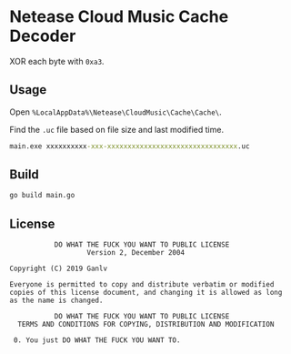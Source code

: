 # Netease Cloud Music Cache Decoder

XOR each byte with `0xa3`.

## Usage

Open `%LocalAppData%\Netease\CloudMusic\Cache\Cache\`.

Find the `.uc` file based on file size and last modified time.

```cmd
main.exe xxxxxxxxxx-xxx-xxxxxxxxxxxxxxxxxxxxxxxxxxxxxxxx.uc
```

## Build

```bash
go build main.go
```

## License


               DO WHAT THE FUCK YOU WANT TO PUBLIC LICENSE
                       Version 2, December 2004

    Copyright (C) 2019 Ganlv

    Everyone is permitted to copy and distribute verbatim or modified
    copies of this license document, and changing it is allowed as long
    as the name is changed.

               DO WHAT THE FUCK YOU WANT TO PUBLIC LICENSE
      TERMS AND CONDITIONS FOR COPYING, DISTRIBUTION AND MODIFICATION

     0. You just DO WHAT THE FUCK YOU WANT TO.
